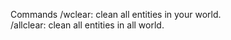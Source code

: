 Commands
 /wclear: clean all entities in your world.                                             
 /allclear: clean all entities in all world.
